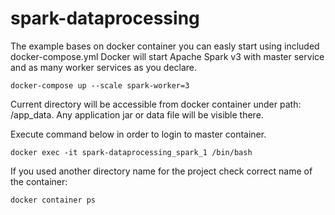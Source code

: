 # spark-dataprocessing

The example bases on docker container you can easly start using included docker-compose.yml
Docker will start Apache Spark v3 with master service and as many worker services as you declare.

```
docker-compose up --scale spark-worker=3
```

Current directory will be accessible from docker container under path: /app_data.
Any application jar or data file will be visible there.

Execute command below in order to login to master container.
```
docker exec -it spark-dataprocessing_spark_1 /bin/bash
```
If you used another directory name for the project check correct name of the container:

```
docker container ps
```

